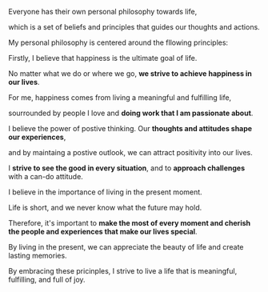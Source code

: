 Everyone has their own personal philosophy towards life,

which is a set of beliefs and principles that guides our thoughts and actions.

My personal philosophy is centered around the fllowing principles:

Firstly, I believe that happiness is the ultimate goal of life.

No matter what we do or where we go, **we strive to achieve happiness in our lives**.

For me, happiness comes from living a meaningful and fulfilling life,

sourrounded by people I love and **doing work that I am passionate about**.

I believe the power of postive thinking. Our **thoughts and attitudes shape our experiences**,

and by maintaing a postive outlook, we can attract positivity into our lives.

I **strive to see the good in every situation**, and to **approach challenges** with a can-do attitude.

I believe in the importance of living in the present moment.

Life is short, and we never know what the future may hold.

Therefore, it's important to **make the most of every moment and cherish the people and experiences that make our lives special**.

By living in the present, we can appreciate the beauty of life and create lasting memories.

By embracing these pricinples, I strive to live a life that is meaningful, fulfilling, and full of joy.



